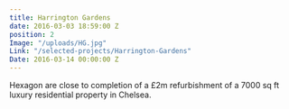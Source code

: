 ```yaml
---
title: Harrington Gardens
date: 2016-03-03 18:59:00 Z
position: 2
Image: "/uploads/HG.jpg"
Link: "/selected-projects/Harrington-Gardens"
Date: 2016-03-14 00:00:00 Z
---
```


Hexagon are close to completion of a £2m refurbishment of a 7000 sq ft luxury residential property in Chelsea.
